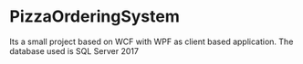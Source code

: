 # PizzaOrderingSystem
Its a small project based on WCF with WPF as client based application. 
The database used is SQL Server 2017
